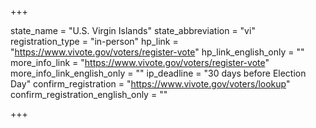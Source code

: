 +++

state_name = "U.S. Virgin Islands"
state_abbreviation = "vi"
registration_type = "in-person"
hp_link = "https://www.vivote.gov/voters/register-vote"
hp_link_english_only = ""
more_info_link = "https://www.vivote.gov/voters/register-vote"
more_info_link_english_only = ""
ip_deadline = "30 days before Election Day"
confirm_registration = "https://www.vivote.gov/voters/lookup"
confirm_registration_english_only = ""

+++